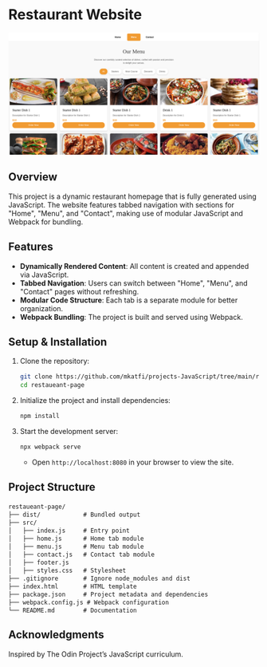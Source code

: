 # Restaurant Website
![Restaurant](./src/image/Screenshot%20from%202025-03-04%2023-51-23.png)
## Overview
This project is a dynamic restaurant homepage that is fully generated using JavaScript. The website features tabbed navigation with sections for "Home", "Menu", and "Contact", making use of modular JavaScript and Webpack for bundling.

## Features
- **Dynamically Rendered Content**: All content is created and appended via JavaScript.
- **Tabbed Navigation**: Users can switch between "Home", "Menu", and "Contact" pages without refreshing.
- **Modular Code Structure**: Each tab is a separate module for better organization.
- **Webpack Bundling**: The project is built and served using Webpack.

## Setup & Installation
1. Clone the repository:
   ```bash
   git clone https://github.com/mkatfi/projects-JavaScript/tree/main/restaueant-page
   cd restaueant-page
   ```
2. Initialize the project and install dependencies:
   ```bash
   npm install
   ```
3. Start the development server:
   ```bash
   npx webpack serve
   ```
   - Open `http://localhost:8080` in your browser to view the site.

## Project Structure
```
restaueant-page/
├── dist/            # Bundled output
├── src/
│   ├── index.js     # Entry point
│   ├── home.js      # Home tab module
│   ├── menu.js      # Menu tab module
│   ├── contact.js   # Contact tab module
│   ├── footer.js   
│   ├── styles.css   # Stylesheet
├── .gitignore       # Ignore node_modules and dist
├── index.html       # HTML template
├── package.json     # Project metadata and dependencies
├── webpack.config.js # Webpack configuration
└── README.md        # Documentation
```

## Acknowledgments
Inspired by The Odin Project’s JavaScript curriculum.

